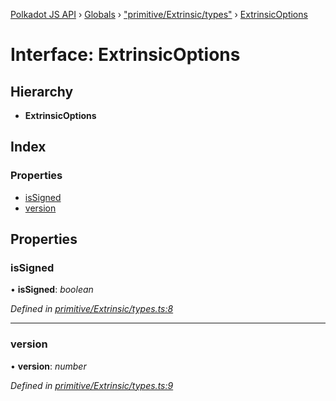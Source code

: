 [Polkadot JS API](../README.md) › [Globals](../globals.md) › ["primitive/Extrinsic/types"](../modules/_primitive_extrinsic_types_.md) › [ExtrinsicOptions](_primitive_extrinsic_types_.extrinsicoptions.md)

# Interface: ExtrinsicOptions

## Hierarchy

* **ExtrinsicOptions**

## Index

### Properties

* [isSigned](_primitive_extrinsic_types_.extrinsicoptions.md#issigned)
* [version](_primitive_extrinsic_types_.extrinsicoptions.md#version)

## Properties

###  isSigned

• **isSigned**: *boolean*

*Defined in [primitive/Extrinsic/types.ts:8](https://github.com/polkadot-js/api/blob/cf07d4f/packages/types/src/primitive/Extrinsic/types.ts#L8)*

___

###  version

• **version**: *number*

*Defined in [primitive/Extrinsic/types.ts:9](https://github.com/polkadot-js/api/blob/cf07d4f/packages/types/src/primitive/Extrinsic/types.ts#L9)*
